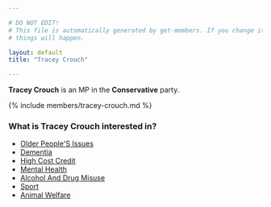 ```yaml
---

# DO NOT EDIT!
# This file is automatically generated by get-members. If you change it, bad
# things will happen.

layout: default
title: "Tracey Crouch"

---
```


**Tracey Crouch** is an MP in the **Conservative** party.

{% include members/tracey-crouch.md %}

### What is Tracey Crouch interested in?


* [Older People'S Issues](/interests/older-peoples-issues.html)
* [Dementia](/interests/dementia.html)
* [High Cost Credit](/interests/high-cost-credit.html)
* [Mental Health](/interests/mental-health.html)
* [Alcohol And Drug Misuse](/interests/alcohol-and-drug-misuse.html)
* [Sport](/interests/sport.html)
* [Animal Welfare](/interests/animal-welfare.html)
